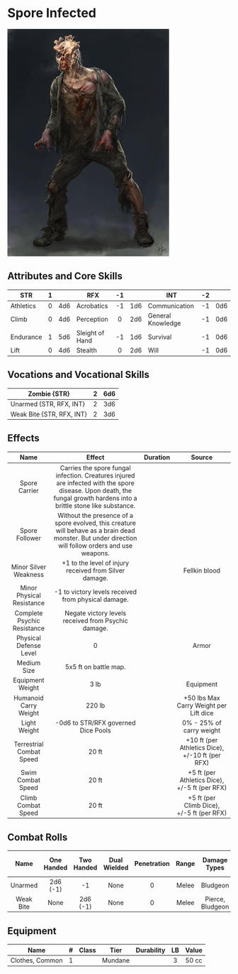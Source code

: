 # Spore Infected

![img](SporeInfected.png)

## Attributes and Core Skills

| STR       | 1 |    | RFX             | -1 |    | INT               | -2 |    |
| --------- | :-: | :-: | --------------- | :-: | :-: | ----------------- | :-: | :-: |
| Athletics | 0 | 4d6 | Acrobatics      | -1 | 1d6 | Communication     | -1 | 0d6 |
| Climb     | 0 | 4d6 | Perception      | 0 | 2d6 | General Knowledge | -1 | 0d6 |
| Endurance | 1 | 5d6 | Sleight of Hand | -1 | 1d6 | Survival          | -1 | 0d6 |
| Lift      | 0 | 4d6 | Stealth         | 0 | 2d6 | Will              | -1 | 0d6 |

## Vocations and Vocational Skills

| Zombie {STR}              | 2 | 6d6 |
| ------------------------- | :-: | :-: |
| Unarmed {STR, RFX, INT}   | 2 | 3d6 |
| Weak Bite {STR, RFX, INT} | 2 | 3d6 |

## Effects

|            Name            |                                                                                Effect                                                                                | Duration |                                                       Source                                                       |
| :-------------------------: | :-------------------------------------------------------------------------------------------------------------------------------------------------------------------: | :------: | :-----------------------------------------------------------------------------------------------------------------: |
|        Spore Carrier        | Carries the spore fungal infection. Creatures injured are infected with the spore disease. Upon death, the fungal growth hardens into a brittle stone like substance. |          |                                                                                                                    |
|       Spore Follower       |          Without the presence of a spore evolved, this creature will behave as a brain dead monster. But under direction will follow orders and use weapons.          |          |                                                                                                                    |
|    Minor Silver Weakness    |                                                        +1 to the level of injury received from Silver damage.                                                        |          |                                                    Fellkin blood                                                    |
|  Minor Physical Resistance  |                                                         -1 to victory levels received from physical damage.                                                         |          |                                                                                                                    |
| Complete Psychic Resistance |                                                         Negate victory levels received from  Psychic damage.                                                         |          |                                                                                                                    |
|   Physical Defense Level   |                                                                                   0                                                                                   |          |                                                        Armor                                                        |
|         Medium Size         |                                                                         5x5 ft on battle map.                                                                         |          |                                                                                                                    |
|      Equipment Weight      |                                                                                 3 lb                                                                                 |          |                                                      Equipment                                                      |
|    Humanoid Carry Weight    |                                                                                220 lb                                                                                |          | +50 lbs Max Carry Weight per Lift dice |
|        Light Weight        |                                                                    -0d6 to STR/RFX governed Dice Pools                                                                    |          |                                              0% - 25% of carry weight                                              |
|   Terrestrial Combat Speed   |                                                                                 20 ft                                                                                 |          |                              +10 ft (per Athletics Dice), +/-10 ft (per RFX)                              |
|     Swim Combat Speed     |                                                                                 20 ft                                                                                 |          |                              +5 ft (per Athletics Dice), +/-5 ft (per RFX)                              |
|    Climb Combat Speed    |                                                                                 20 ft                                                                                 |          |                                +5 ft (per Climb Dice), +/-5 ft (per RFX)                                |

## Combat Rolls

|   Name   | One<br />Handed | Two<br />Handed | Dual<br />Wielded | Penetration | Range | Damage<br />Types | Engageable<br />Opponents | Area Of<br />Effect | Resource<br />Class |
| :-------: | :-------------: | :-------------: | :---------------: | :---------: | :---: | :---------------: | :-----------------------: | :-----------------: | :-----------------: |
|  Unarmed  |  2d6<br />(-1)  |       -1       |       None       |      0      | Melee |     Bludgeon     |           Rapid           |        None        |        None        |
| Weak Bite |      None      | 2d6<br />(-1) |       None       |      0      | Melee | Pierce, Bludgeon |             1             |        None        |        None        |

## Equipment

| Name            | # | Class |  Tier  | Durability | LB | Value |
| --------------- | :-: | :---: | :-----: | :--------: | :-: | :---: |
| Clothes, Common | 1 |      | Mundane |            | 3 | 50 cc |
